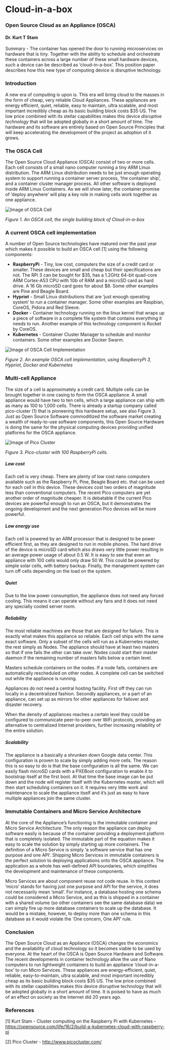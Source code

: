 # Cloud-in-a-box 
### Open Source Cloud as an Appliance (OSCA)
#### Dr. Kurt T Stam


Summary - The container has opened the door to running microservices on hardware that is tiny. Together with the ability to schedule and orchestrate these containers across a large number of these small hardware devices, such a device can be described as ‘cloud-in-a-box’. This position paper describes how this new type of computing device is disruptive technology. 

### Introduction
A new era of computing is upon is. This era will bring cloud to the masses in the form of cheap, very reliable Cloud Appliances. These appliances are energy efficient, quiet, reliable, easy to maintain, ultra scalable, and most important incredibly cheap as its basic building block costs $35 US. The low price combined with its stellar capabilities makes this device *disruptive technology* that will be adopted globally in a short amount of time. The hardware and its software are entirely based on Open Source Principles that will keep accelerating the development of the project as adoption of it grows.

### The OSCA Cell
The Open Source Cloud Appliance (OSCA) consist of two or more cells. Each cell consists of a small nano computer running a tiny ARM Linux distribution. The ARM Linux distribution needs to be just enough operating system to support running a container server process, ‘the container ship’, and a container cluster manager process. All other software is deployed inside ARM Linux Containers. As we will show later, the container promise of ‘deploy anywhere’ will play a key role in making cells work together as one appliance.

![Image of OSCA Cell](cloud-in-a-box/osca-cell.png)

*Figure 1. An OSCA cell, the single building block of Cloud-in-a-box*

### A current OSCA cell implementation
A number of Open Source technologies have matured over the past year which makes it possible to build an OSCA cell [1] using the following components:

* **RaspberryPi** - Tiny, low cost, computers the size of a credit card or smaller. These devices are small and cheap but their specifications are not. The RPi 3 can be bought for $35, has a 1.2GHz 64-bit quad-core ARM Cortex-A53 CPU with 1Gb of RAM and a microSD card as hard drive. A 16 Gb microSD card goes for about $8. Some other examples are Pine and Beagle Board.
* **Hypriot** - Small Linux distributions that are ‘just enough operating system’ to run a container manager. Some other examples are Raspbian, CoreOS, Pidora and Red Sleeve.
* **Docker** - Container technology running on the linux kernel that wraps up a piece of software in a complete file system that contains everything it needs to run. Another example of this technology component is Rocket by CoreOS.
* **Kubernetes** - Container Cluster Manager to schedule and monitor containers. Some other examples are Docker Swarm.

![Image of OSCA Cell Implementation](cloud-in-a-box/osca-cell-impl.png)

*Figure 2. An example OSCA cell implementation, using RaspberryPi 3, Hypriot, Docker and Kubernetes*

### Multi-cell Appliance
The size of a cell is approximately a credit card. Multiple cells can be brought together in one casing to form the OSCA appliance. A small appliance would have two to ten cells, which a large appliance can ship with as many as 100 to 1,000 cells. There is already a startup company called pico-cluster (1) that is pioneering this hardware setup, see also Figure 3. Just as Open Source Software commoditized the software market creating a wealth of ready-to-use software components, this Open Source Hardware is doing the same for the physical computing devices providing unified platforms for the OSCA appliance.

![Image of Pico Cluster](cloud-in-a-box/pico-cluster.jpg)

*Figure 3. Pico-cluster with 100 RaspberryPi cells.*

##### Low cost 
Each cell is very cheap. There are plenty of low cost nano computers available such as the Raspberry Pi, Pine, Beagle Board etc. that can be used for each cell in this device. These devices cost two orders of magnitude less than conventional computers. The recent Pico computers are yet another order of magnitude cheaper. It is debatable if the current Pico devices are powerful enough to run an OSCA, but it demonstrates the ongoing development and the next generation Pico devices will be more powerful.

##### Low energy use
Each cell is powered by an ARM processor that is designed to be power efficient first, as they are designed to run in mobile phones. The hard drive of the device is microSD card which also draws very little power resulting in an average power usage of about 0.5 W. It is easy to see that even an appliance with 100 cells would only draw 50 W. This could be powered by simple solar cells, with battery backup. Finally, the management system can turn off cells depending on the load on the system.

##### Quiet
Due to the low power consumption, the appliance does not need any forced cooling. This means it can operate without any fans and it does not need any specially cooled server room.

##### Reliability
The most reliable machines are those that are designed for failure. This is exactly what makes this appliance so reliable. Each cell ships with the same exact software. Only a subset of the cells will run as a Kubernetes master,  the rest simply as Nodes. The appliance should have at least two masters so that if one fails the other can take over. Nodes could start their master daemon if the remaining number of masters falls below a certain level.

Masters schedule containers on the nodes. If a node fails, containers are automatically rescheduled on other nodes. A complete cell can be switched out while the appliance is running. 

Appliances do not need a central hosting facility. First off they can run locally in a decentralized fashion. Secondly appliances, or a part of an appliance, can set up as mirrors for other appliances for failover and disaster recovery.

When the density of appliances reaches a certain level they could be configured to communicate peer-to-peer over WiFi protocols, providing an alternative to centralized Internet providers, further increasing reliability of the entire solution.

##### Scalability
The appliance is a basically a shrunken down Google data center. This configuration is proven to scale by simply adding more cells. The reason this is so easy to do is that the base configuration is all the same. We can easily flash microSD cards with a PXEBoot configuration to enable it to bootstrap itself at the first boot. At that time the base image can be put down and the node will register itself with the Kubernetes master, which will then start scheduling containers on it. It requires very little work and maintenance to scale the appliance itself and it’s just as easy to have multiple appliances join the same cluster.

### Immutable Containers and Micro Service Architecture
At the core of the Appliance’s functioning is the immutable container and Micro Service Architecture. The only reason the appliance can deploy software easily is because of the container providing a deployment platform that is completely isolated. The immutable part of the equation makes it easy to scale the solution by simply starting up more containers. The definition of a Micro Service is simply ‘a software service that has one purpose and one API’. Shipping Micro Services in immutable containers is the perfect solution to deploying applications onto the OSCA appliance. The application as a whole has well-defined API boundaries, which simplifies the development and maintenance of these components. 

Micro Services are about component reuse not code reuse. In this context ‘micro’ stands for having just one purpose and API for the service, it does not necessarily mean ‘small’. For instance, a database hosting one schema could be considered a Micro Service, and as this is shipped in a container with a shared volume (so other containers see the same database data) we can simply fire up more database containers to scale up the database. It would be a mistake, however, to deploy more than one schema in this database as it would violate the ‘One concern, One API’ rule.

### Conclusion
The Open Source Cloud as an Appliance (OSCA) changes the economics and the availability of cloud technology so it becomes viable to be used by everyone. At the heart of the OSCA is Open Source Hardware and Software. The recent developments in container technology allow the use of Nano computers to run lightweight containers to build an appliance ‘cloud-in-a-box’ to run Micro Services. These appliances are energy-efficient, quiet, reliable, easy-to-maintain, ultra scalable, and most important incredibly cheap as its basic building block costs $35 US. The low price combined with its stellar capabilities makes this device disruptive technology that will be adopted globally in a short amount of time. It is poised to have as much of an effect on society as the Internet did 20 years ago.

### References
[1] Kurt Stam - Cluster computing on the Raspberry Pi with Kubernetes - https://opensource.com/life/16/2/build-a-kubernetes-cloud-with-raspberry-pi

[2] Pico Cluster - http://www.picocluster.com/

